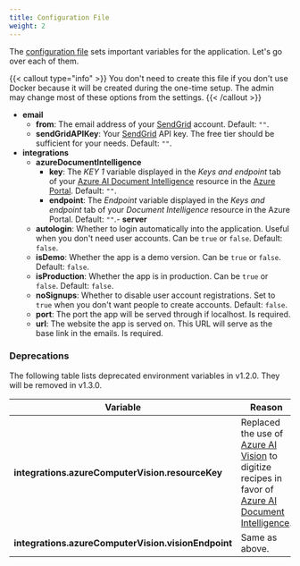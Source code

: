 ```yaml
---
title: Configuration File
weight: 2
---
```


The [configuration file](https://github.com/reaper47/recipya/blob/main/deploy/config.example.json)
sets important variables for the application. Let's go over each of them. 

{{< callout type="info" >}}
You don't need to create this file if you don't use Docker because it will be created during the one-time setup.
The admin may change most of these options from the settings.
{{< /callout >}}

- **email**
  - **from**: The email address of your [SendGrid](https://sendgrid.com/) account. Default: `""`.
  - **sendGridAPIKey**: Your [SendGrid](https://app.sendgrid.com/settings/api_keys) API key. The free tier should be sufficient for your needs. Default: `""`.
- **integrations**
  - **azureDocumentIntelligence**
    - **key**: The *KEY 1* variable displayed in the *Keys and endpoint* tab of your [Azure AI Document Intelligence](https://azure.microsoft.com/en-us/products/ai-services/ai-document-intelligence) resource in the [Azure Portal](https://portal.azure.com/#home). Default: `""`.
    - **endpoint**: The *Endpoint* variable displayed in the *Keys and endpoint* tab of your *Document Intelligence* resource in the Azure Portal. Default: `""`.- **server**
  - **autologin**: Whether to login automatically into the application. Useful when you don't need user accounts. Can be `true` or `false`. Default: `false`.
  - **isDemo**: Whether the app is a demo version. Can be `true` or `false`. Default: `false`.
  - **isProduction**: Whether the app is in production. Can be `true` or `false`. Default: `false`.
  - **noSignups**: Whether to disable user account registrations. Set to `true` when you don't want people to create accounts. Default: `false`.
  - **port**: The port the app will be served through if localhost. Is required.
  - **url**: The website the app is served on. This URL will serve as the base link in the emails. Is required.

### Deprecations

The following table lists deprecated environment variables in v1.2.0. They will be removed in v1.3.0.

| Variable                                            | Reason                                                                                                                                                                                                                                                     |
|-----------------------------------------------------|------------------------------------------------------------------------------------------------------------------------------------------------------------------------------------------------------------------------------------------------------------|
| **integrations.azureComputerVision.resourceKey**    | Replaced the use of [Azure AI Vision](https://azure.microsoft.com/en-us/products/ai-services/ai-vision) to digitize recipes in favor of [Azure AI Document Intelligence](https://azure.microsoft.com/en-us/products/ai-services/ai-document-intelligence). |
| **integrations.azureComputerVision.visionEndpoint** | Same as above.                                                                                                                                                                                                                                             |                                                                                                                                                                                                                                      |

